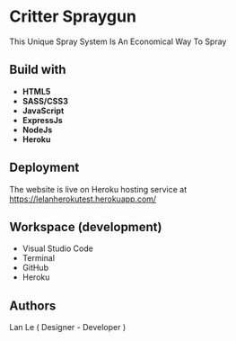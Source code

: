 # Critter Spraygun

This Unique Spray System Is An Economical Way To Spray

## Build with
* **HTML5**
* **SASS/CSS3**
* **JavaScript**
* **ExpressJs**
* **NodeJs**
* **Heroku**

## Deployment

The website is live on Heroku hosting service at
https://lelanherokutest.herokuapp.com/

## Workspace (development)
* Visual Studio Code
* Terminal
* GitHub
* Heroku

## Authors
Lan Le ( Designer - Developer )
